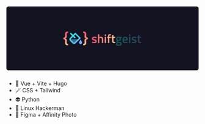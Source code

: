 <h1>
  <img alt="shiftgeist" src="https://raw.githubusercontent.com/shiftgeist/meta/main/assets/header.png" width="600">
</h1>

- 💚 Vue + Vite + Hugo
- 🪄 CSS + Tailwind
- 👽 Python
- 🐧 Linux Hackerman
- 🎨 Figma + Affinity Photo
